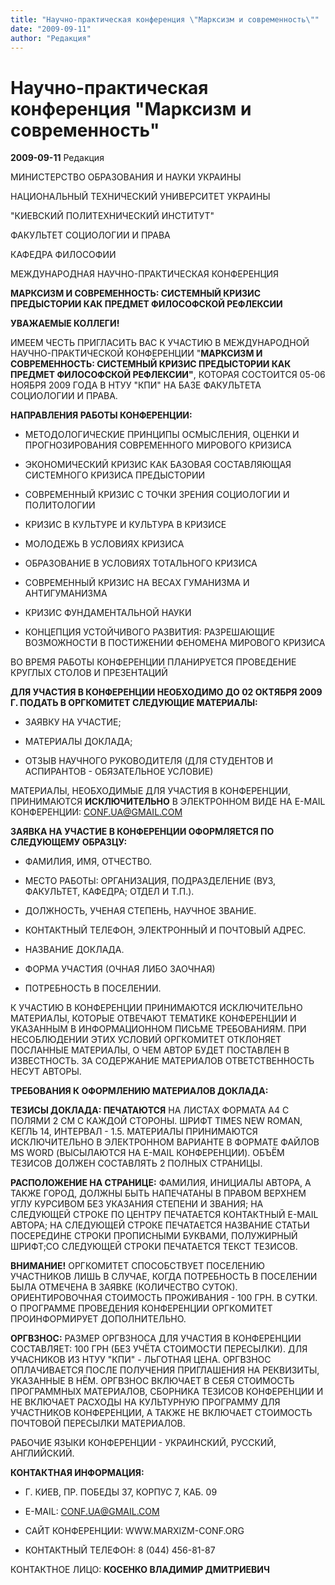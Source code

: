 ```yaml
---
title: "Научно-практическая конференция \"Марксизм и современность\""
date: "2009-09-11"
author: "Редакция"
---
```


# Научно-практическая конференция "Марксизм и современность"

**2009-09-11** Редакция

МИНИСТЕРСТВО ОБРАЗОВАНИЯ И НАУКИ УКРАИНЫ

НАЦИОНАЛЬНЫЙ ТЕХНИЧЕСКИЙ УНИВЕРСИТЕТ УКРАИНЫ

"КИЕВСКИЙ ПОЛИТЕХНИЧЕСКИЙ ИНСТИТУТ"

ФАКУЛЬТЕТ СОЦИОЛОГИИ И ПРАВА

КАФЕДРА ФИЛОСОФИИ

МЕЖДУНАРОДНАЯ НАУЧНО-ПРАКТИЧЕСКАЯ КОНФЕРЕНЦИЯ

**МАРКСИЗМ И СОВРЕМЕННОСТЬ: СИСТЕМНЫЙ КРИЗИС ПРЕДЫСТОРИИ КАК ПРЕДМЕТ ФИЛОСОФСКОЙ РЕФЛЕКСИИ**

**УВАЖАЕМЫЕ КОЛЛЕГИ!**

ИМЕЕМ ЧЕСТЬ ПРИГЛАСИТЬ ВАС К УЧАСТИЮ В МЕЖДУНАРОДНОЙ НАУЧНО-ПРАКТИЧЕСКОЙ КОНФЕРЕНЦИИ "**МАРКСИЗМ И СОВРЕМЕННОСТЬ: СИСТЕМНЫЙ КРИЗИС ПРЕДЫСТОРИИ КАК ПРЕДМЕТ ФИЛОСОФСКОЙ РЕФЛЕКСИИ"**, КОТОРАЯ СОСТОИТСЯ 05-06 НОЯБРЯ 2009 ГОДА В НТУУ "КПИ" НА БАЗЕ ФАКУЛЬТЕТА СОЦИОЛОГИИ И ПРАВА.

**НАПРАВЛЕНИЯ РАБОТЫ КОНФЕРЕНЦИИ:**

* МЕТОДОЛОГИЧЕСКИЕ ПРИНЦИПЫ ОСМЫСЛЕНИЯ, ОЦЕНКИ И ПРОГНОЗИРОВАНИЯ СОВРЕМЕННОГО МИРОВОГО КРИЗИСА

* ЭКОНОМИЧЕСКИЙ КРИЗИС КАК БАЗОВАЯ СОСТАВЛЯЮЩАЯ СИСТЕМНОГО КРИЗИСА ПРЕДЫСТОРИИ

* СОВРЕМЕННЫЙ КРИЗИС С ТОЧКИ ЗРЕНИЯ СОЦИОЛОГИИ И ПОЛИТОЛОГИИ

* КРИЗИС В КУЛЬТУРЕ И КУЛЬТУРА В КРИЗИСЕ

* МОЛОДЕЖЬ В УСЛОВИЯХ КРИЗИСА

* ОБРАЗОВАНИЕ В УСЛОВИЯХ ТОТАЛЬНОГО КРИЗИСА

* СОВРЕМЕННЫЙ КРИЗИС НА ВЕСАХ ГУМАНИЗМА И АНТИГУМАНИЗМА

* КРИЗИС ФУНДАМЕНТАЛЬНОЙ НАУКИ

* КОНЦЕПЦИЯ УСТОЙЧИВОГО РАЗВИТИЯ: РАЗРЕШАЮЩИЕ ВОЗМОЖНОСТИ В ПОСТИЖЕНИИ ФЕНОМЕНА МИРОВОГО КРИЗИСА

ВО ВРЕМЯ РАБОТЫ КОНФЕРЕНЦИИ ПЛАНИРУЕТСЯ ПРОВЕДЕНИЕ КРУГЛЫХ СТОЛОВ И ПРЕЗЕНТАЦИЙ

**ДЛЯ УЧАСТИЯ В КОНФЕРЕНЦИИ НЕОБХОДИМО ДО 02 ОКТЯБРЯ 2009 Г. ПОДАТЬ В ОРГКОМИТЕТ СЛЕДУЮЩИЕ МАТЕРИАЛЫ:**

* ЗАЯВКУ НА УЧАСТИЕ;

* МАТЕРИАЛЫ ДОКЛАДА;

* ОТЗЫВ НАУЧНОГО РУКОВОДИТЕЛЯ (ДЛЯ СТУДЕНТОВ И АСПИРАНТОВ - ОБЯЗАТЕЛЬНОЕ УСЛОВИЕ)

МАТЕРИАЛЫ, НЕОБХОДИМЫЕ ДЛЯ УЧАСТИЯ В КОНФЕРЕНЦИИ, ПРИНИМАЮТСЯ **ИСКЛЮЧИТЕЛЬНО** В ЭЛЕКТРОННОМ ВИДЕ НА E-MAIL КОНФЕРЕНЦИИ: [CONF.UA@GMAIL.COM](mailto:conf.ua@gmail.com)

**ЗАЯВКА НА УЧАСТИЕ В КОНФЕРЕНЦИИ ОФОРМЛЯЕТСЯ ПО СЛЕДУЮЩЕМУ ОБРАЗЦУ:**

* ФАМИЛИЯ, ИМЯ, ОТЧЕСТВО.

* МЕСТО РАБОТЫ: ОРГАНИЗАЦИЯ, ПОДРАЗДЕЛЕНИЕ (ВУЗ, ФАКУЛЬТЕТ, КАФЕДРА; ОТДЕЛ И Т.П.).

* ДОЛЖНОСТЬ, УЧЕНАЯ СТЕПЕНЬ, НАУЧНОЕ ЗВАНИЕ.

* КОНТАКТНЫЙ ТЕЛЕФОН, ЭЛЕКТРОННЫЙ И ПОЧТОВЫЙ АДРЕС.

* НАЗВАНИЕ ДОКЛАДА.

* ФОРМА УЧАСТИЯ (ОЧНАЯ ЛИБО ЗАОЧНАЯ)

* ПОТРЕБНОСТЬ В ПОСЕЛЕНИИ.

К УЧАСТИЮ В КОНФЕРЕНЦИИ ПРИНИМАЮТСЯ ИСКЛЮЧИТЕЛЬНО МАТЕРИАЛЫ, КОТОРЫЕ ОТВЕЧАЮТ ТЕМАТИКЕ КОНФЕРЕНЦИИ И УКАЗАННЫМ В ИНФОРМАЦИОННОМ ПИСЬМЕ ТРЕБОВАНИЯМ. ПРИ НЕСОБЛЮДЕНИИ ЭТИХ УСЛОВИЙ ОРГКОМИТЕТ ОТКЛОНЯЕТ ПОСЛАННЫЕ МАТЕРИАЛЫ, О ЧЕМ АВТОР БУДЕТ ПОСТАВЛЕН В ИЗВЕСТНОСТЬ. ЗА СОДЕРЖАНИЕ МАТЕРИАЛОВ ОТВЕТСТВЕННОСТЬ НЕСУТ АВТОРЫ.

**ТРЕБОВАНИЯ К ОФОРМЛЕНИЮ МАТЕРИАЛОВ ДОКЛАДА:**

**ТЕЗИСЫ ДОКЛАДА: ПЕЧАТАЮТСЯ** НА ЛИСТАХ ФОРМАТА А4 С ПОЛЯМИ 2 СМ С КАЖДОЙ СТОРОНЫ. ШРИФТ TIMES NEW ROMAN, КЕГЛЬ 14, ИНТЕРВАЛ - 1.5. МАТЕРИАЛЫ ПРИНИМАЮТСЯ ИСКЛЮЧИТЕЛЬНО В ЭЛЕКТРОННОМ ВАРИАНТЕ В ФОРМАТЕ ФАЙЛОВ MS WORD (ВЫСЫЛАЮТСЯ НА E-MAIL КОНФЕРЕНЦИИ). ОБЪЁМ ТЕЗИСОВ ДОЛЖЕН СОСТАВЛЯТЬ 2 ПОЛНЫХ СТРАНИЦЫ.

**РАСПОЛОЖЕНИЕ НА СТРАНИЦЕ:** ФАМИЛИЯ, ИНИЦИАЛЫ АВТОРА, А ТАКЖЕ ГОРОД, ДОЛЖНЫ БЫТЬ НАПЕЧАТАНЫ В ПРАВОМ ВЕРХНЕМ УГЛУ КУРСИВОМ БЕЗ УКАЗАНИЯ СТЕПЕНИ И ЗВАНИЯ; НА СЛЕДУЮЩЕЙ СТРОКЕ ПО ЦЕНТРУ ПЕЧАТАЕТСЯ КОНТАКТНЫЙ E-MAIL АВТОРА; НА СЛЕДУЮЩЕЙ СТРОКЕ ПЕЧАТАЕТСЯ НАЗВАНИЕ СТАТЬИ ПОСЕРЕДИНЕ СТРОКИ ПРОПИСНЫМИ БУКВАМИ, ПОЛУЖИРНЫЙ ШРИФТ;СО СЛЕДУЮЩЕЙ СТРОКИ ПЕЧАТАЕТСЯ ТЕКСТ ТЕЗИСОВ.

**ВНИМАНИЕ!** ОРГКОМИТЕТ СПОСОБСТВУЕТ ПОСЕЛЕНИЮ УЧАСТНИКОВ ЛИШЬ В СЛУЧАЕ, КОГДА ПОТРЕБНОСТЬ В ПОСЕЛЕНИИ БЫЛА ОТМЕЧЕНА В ЗАЯВКЕ (КОЛИЧЕСТВО СУТОК). ОРИЕНТИРОВОЧНАЯ СТОИМОСТЬ ПРОЖИВАНИЯ - 100 ГРН. В СУТКИ. О ПРОГРАММЕ ПРОВЕДЕНИЯ КОНФЕРЕНЦИИ ОРГКОМИТЕТ ПРОИНФОРМИРУЕТ ДОПОЛНИТЕЛЬНО.

**ОРГВЗНОС:** РАЗМЕР ОРГВЗНОСА ДЛЯ УЧАСТИЯ В КОНФЕРЕНЦИИ СОСТАВЛЯЕТ: 100 ГРН (БЕЗ УЧЁТА СТОИМОСТИ ПЕРЕСЫЛКИ). ДЛЯ УЧАСНИКОВ ИЗ НТУУ "КПИ" - ЛЬГОТНАЯ ЦЕНА. ОРГВЗНОС ОПЛАЧИВАЕТСЯ ПОСЛЕ ПОЛУЧЕНИЯ ПРИГЛАШЕНИЯ НА РЕКВИЗИТЫ, УКАЗАННЫЕ В НЁМ. ОРГВЗНОС ВКЛЮЧАЕТ В СЕБЯ СТОИМОСТЬ ПРОГРАММНЫХ МАТЕРИАЛОВ, СБОРНИКА ТЕЗИСОВ КОНФЕРЕНЦИИ И НЕ ВКЛЮЧАЕТ РАСХОДЫ НА КУЛЬТУРНУЮ ПРОГРАММУ ДЛЯ УЧАСТНИКОВ КОНФЕРЕНЦИИ, А ТАКЖЕ НЕ ВКЛЮЧАЕТ СТОИМОСТЬ ПОЧТОВОЙ ПЕРЕСЫЛКИ МАТЕРИАЛОВ.

РАБОЧИЕ ЯЗЫКИ КОНФЕРЕНЦИИ - УКРАИНСКИЙ, РУССКИЙ, АНГЛИЙСКИЙ.

**КОНТАКТНАЯ ИНФОРМАЦИЯ:**

* Г. КИЕВ, ПР. ПОБЕДЫ 37, КОРПУС 7, КАБ. 09

* E-MAIL: [CONF.UA@GMAIL.COM](mailto:conf.ua@gmail.com)

* САЙТ КОНФЕРЕНЦИИ: WWW.MARXIZM-CONF.ORG

* КОНТАКТНЫЙ ТЕЛЕФОН: 8 (044) 456-81-87

КОНТАКТНОЕ ЛИЦО: **КОСЕНКО ВЛАДИМИР ДМИТРИЕВИЧ**